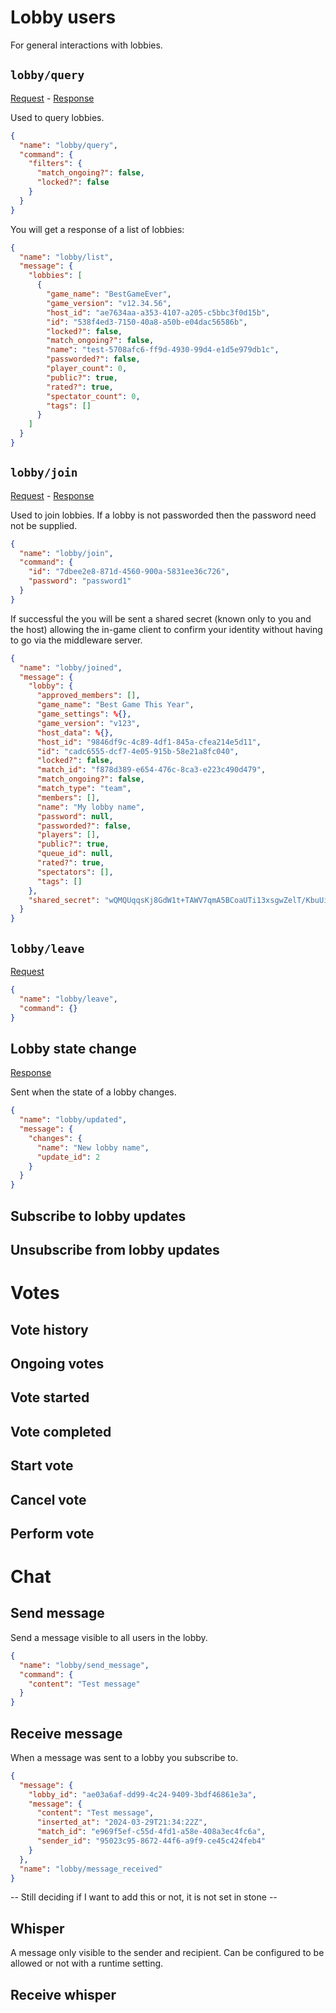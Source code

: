 # Lobby users
For general interactions with lobbies.

## `lobby/query`
[Request](/priv/static/schema/commands/lobby/query_command.json) - [Response](/priv/static/schema/messages/lobby/list_message.json)

Used to query lobbies.

```json
{
  "name": "lobby/query",
  "command": {
    "filters": {
      "match_ongoing?": false,
      "locked?": false
    }
  }
}
```

You will get a response of a list of lobbies:
```json
{
  "name": "lobby/list",
  "message": {
    "lobbies": [
      {
        "game_name": "BestGameEver",
        "game_version": "v12.34.56",
        "host_id": "ae7634aa-a353-4107-a205-c5bbc3f0d15b",
        "id": "538f4ed3-7150-40a8-a50b-e04dac56586b",
        "locked?": false,
        "match_ongoing?": false,
        "name": "test-5708afc6-ff9d-4930-99d4-e1d5e979db1c",
        "passworded?": false,
        "player_count": 0,
        "public?": true,
        "rated?": true,
        "spectator_count": 0,
        "tags": []
      }
    ]
  }
}
```

## `lobby/join`
[Request](/priv/static/schema/commands/lobby/join_command.json) - [Response](/priv/static/schema/messages/lobby/list_message.json)

Used to join lobbies. If a lobby is not passworded then the password need not be supplied.

```json
{
  "name": "lobby/join",
  "command": {
    "id": "7dbee2e8-871d-4560-900a-5831ee36c726",
    "password": "password1"
  }
}
```

If successful the you will be sent a shared secret (known only to you and the host) allowing the in-game client to confirm your identity without having to go via the middleware server.

```json
{
  "name": "lobby/joined",
  "message": {
    "lobby": {
      "approved_members": [],
      "game_name": "Best Game This Year",
      "game_settings": %{},
      "game_version": "v123",
      "host_data": %{},
      "host_id": "9846df9c-4c89-4df1-845a-cfea214e5d11",
      "id": "cadc6555-dcf7-4e05-915b-58e21a8fc040",
      "locked?": false,
      "match_id": "f878d389-e654-476c-8ca3-e223c490d479",
      "match_ongoing?": false,
      "match_type": "team",
      "members": [],
      "name": "My lobby name",
      "password": null,
      "passworded?": false,
      "players": [],
      "public?": true,
      "queue_id": null,
      "rated?": true,
      "spectators": [],
      "tags": []
    },
    "shared_secret": "wQMQUqqsKj8GdW1t+TAWV7qmA5BCoaUTi13xsgwZelT/KbuUiKsELHD9iSkeVr/t"
  }
}
```

## `lobby/leave`
[Request](/priv/static/schema/commands/lobby/leave_command.json)

```json
{
  "name": "lobby/leave",
  "command": {}
}
```


## Lobby state change
[Response](/priv/static/schema/messages/lobby/updated_message.json)

Sent when the state of a lobby changes.

```json
{
  "name": "lobby/updated",
  "message": {
    "changes": {
      "name": "New lobby name",
      "update_id": 2
    }
  }
}
```

## Subscribe to lobby updates

## Unsubscribe from lobby updates

# Votes
## Vote history

## Ongoing votes

## Vote started

## Vote completed

## Start vote

## Cancel vote

## Perform vote

# Chat
## Send message
Send a message visible to all users in the lobby.

```json
{
  "name": "lobby/send_message",
  "command": {
    "content": "Test message"
  }
}
```

## Receive message
When a message was sent to a lobby you subscribe to.

```json
{
  "message": {
    "lobby_id": "ae03a6af-dd99-4c24-9409-3bdf46861e3a",
    "message": {
      "content": "Test message",
      "inserted_at": "2024-03-29T21:34:22Z",
      "match_id": "e969f5ef-c55d-4fd1-a58e-408a3ec4fc6a",
      "sender_id": "95023c95-8672-44f6-a9f9-ce45c424feb4"
    }
  },
  "name": "lobby/message_received"
}
```

-- Still deciding if I want to add this or not, it is not set in stone --

## Whisper
A message only visible to the sender and recipient. Can be configured to be allowed or not with a runtime setting.

## Receive whisper
```